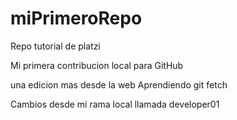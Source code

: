 # miPrimeroRepo

Repo tutorial de platzi

Mi primera contribucion local para GitHub

una edicion mas desde la web
Aprendiendo git fetch

Cambios desde mi rama local llamada developer01
